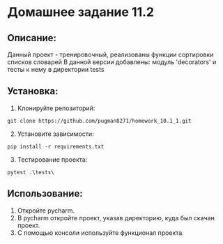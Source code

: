 # Домашнее задание 11.2

## Описание:

Данный проект - тренировочный, реализованы функции сортировки списков словарей
В данной версии добавлены: модуль 'decorators' и тесты к нему в директории tests


## Установка:

1. Клонируйте репозиторий:
```
git clone https://github.com/pugman8271/homework_10.1_1.git
```
2. Установите зависимости:
```
pip install -r requirements.txt
```
3. Тестирование проекта:
```
pytest .\tests\  
```
## Использование:

1. Откройте pycharm.
2. В pycharm откройте проект, указав директорию, куда был скачан проект.
3. С помощью консоли используйте функционал проекта.
